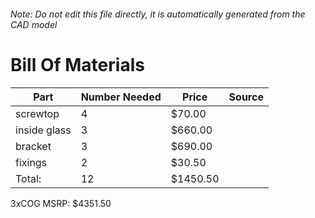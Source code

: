 ###### Note: Do not edit this file directly, it is automatically generated from the CAD model 
# Bill Of Materials 
 |Part|Number Needed|Price|Source| 
 |----|----------|-----|-----|
|screwtop|4|$70.00||
|inside glass|3|$660.00||
|bracket|3|$690.00||
|fixings|2|$30.50||
|Total: |12|$1450.50| |

 3xCOG MSRP: $4351.50